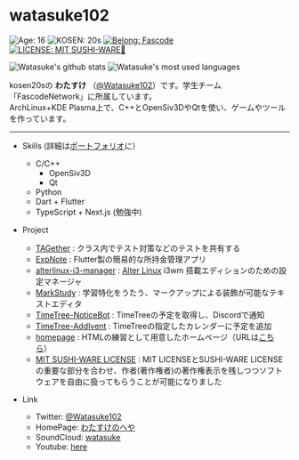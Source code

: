 # watasuke102

![Age: 16](https://img.shields.io/badge/Age-16-orange?style=for-the-badge)
![KOSEN: 20s](https://img.shields.io/badge/KOSEN-20s-green?style=for-the-badge)
[![Belong: Fascode](https://img.shields.io/badge/Belongs-Fascode-blue?style=for-the-badge)](https://fascode.net/en/)
[![LICENSE: MIT SUSHI-WARE🍣](http://watasuke.tk/pic/MIT-SUSHI-WARE.svg)](https://github.com/watasuke102/mit-sushi-ware)  

![Watasuke's github stats](https://github-readme-stats.vercel.app/api?username=watasuke102&count_private=true&show_icons=true&theme=tokyonight)
![Watasuke's most used languages](https://github-readme-stats.vercel.app/api/top-langs/?username=watasuke102&layout=compact&theme=tokyonight)


kosen20sの **わたすけ** （[@Watasuke102](https://twitter.com/Watasuke102)）です。学生チーム「FascodeNetwork」に所属しています。  
ArchLinux+KDE Plasma上で、C++とOpenSiv3DやQtを使い、ゲームやツールを作っています。  

---
- Skills (詳細は[ポートフォリオ](http://watasuke.tk/portfolio)に）
  - C/C++
    - OpenSiv3D
    - Qt
  - Python
  - Dart + Flutter
  - TypeScript + Next.js (勉強中)

- Project
  - [TAGether](https://github.com/watasuke102/TAGether) : クラス内でテスト対策などのテストを共有する
  - [ExpNote](https://github.com/watasuke102/ExpNote) : Flutter製の簡易的な所持金管理アプリ
  - [alterlinux-i3-manager](https://github.com/FascodeNet/alterlinux-i3-manager) : [Alter Linux](https://fascode.net/projects/linux/alter/) i3wm 搭載エディションのための設定マネージャ
  - [MarkStudy](https://github.com/watasuke102/MarkStudy) : 学習特化をうたう、マークアップによる装飾が可能なテキストエディタ  
  - [TimeTree-NoticeBot](https://github.com/watasuke102/TimeTree-NoticeBot) : TimeTreeの予定を取得し、Discordで通知  
  - [TimeTree-AddIvent](https://github.com/watasuke102/TimeTree-AddIvent) : TimeTreeの指定したカレンダーに予定を追加  
  - [homepage](https://github.com/watasuke102/homepage) : HTMLの練習として用意したホームページ（URLは[こちら](http://watasuke.tk)）  
  - [MIT SUSHI-WARE LICENSE](https://github.com/watasuke102/mit-sushi-ware) : MIT LICENSEとSUSHI-WARE LICENSEの重要な部分を合わせ、作者(著作権者)の著作権表示を残しつつソフトウェアを自由に扱ってもらうことが可能になりました
  
- Link
  - Twitter: [@Watasuke102](https://twitter.com/Watasuke102)  
  - HomePage: [わたすけのへや](http://menster.wp.xdomain.jp)  
  - SoundCloud: [watasuke](https://soundcloud.com/watasuke)  
  - Youtube: [here](https://www.youtube.com/channel/UCAX7m91OThALVORxdyKEhNA)
